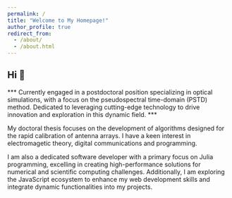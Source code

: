 ```yaml
---
permalink: /
title: "Welcome to My Homepage!"
author_profile: true
redirect_from: 
  - /about/
  - /about.html
---
```


<h2>Hi 👋</h2>

*** Currently engaged in a postdoctoral position specializing in optical simulations, with a focus on the pseudospectral time-domain (PSTD) method. Dedicated to leveraging cutting-edge technology to drive innovation and exploration in this dynamic field. ***


My doctoral thesis focuses on the development of algorithms designed for the rapid calibration of antenna arrays. I have a keen interest in electromagetic theory, digital communications and programming.


I am also a dedicated software developer with a primary focus on Julia programming, excelling in creating high-performance solutions for numerical and scientific computing challenges. Additionally, I am exploring the JavaScript ecosystem to enhance my web development skills and integrate dynamic functionalities into my projects.